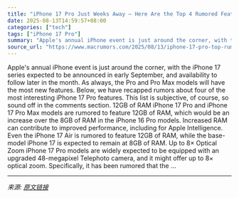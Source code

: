 ```yaml
---
title: "iPhone 17 Pro Just Weeks Away — Here Are the Top 4 Rumored Features"
date: 2025-08-13T14:59:57+08:00
categories: ["tech"]
tags: ["iPhone 17 Pro"]
summary: "Apple's annual iPhone event is just around the corner, with the iPhone 17 series expected to be announced in early September, and availability to follow later in the month. As always, the Pro and Pro "
source_url: "https://www.macrumors.com/2025/08/13/iphone-17-pro-top-rumored-features/"
---
```


Apple's annual iPhone event is just around the corner, with the iPhone 17 series expected to be announced in early September, and availability to follow later in the month. As always, the Pro and Pro Max models will have the most new features. Below, we have recapped rumors about four of the most interesting iPhone 17 Pro features. This list is subjective, of course, so sound off in the comments section. 12GB of RAM iPhone 17 Pro and iPhone 17 Pro Max models are rumored to feature 12GB of RAM, which would be an increase over the 8GB of RAM in the iPhone 16 Pro models. Increased RAM can contribute to improved performance, including for Apple Intelligence. Even the iPhone 17 Air is rumored to feature 12GB of RAM, while the base-model iPhone 17 is expected to remain at 8GB of RAM. Up to 8× Optical Zoom iPhone 17 Pro models are widely expected to be equipped with an upgraded 48-megapixel Telephoto camera, and it might offer up to 8× optical zoom. Specifically, it has been rumored that the ...

---

*来源: [原文链接](https://www.macrumors.com/2025/08/13/iphone-17-pro-top-rumored-features/)*
